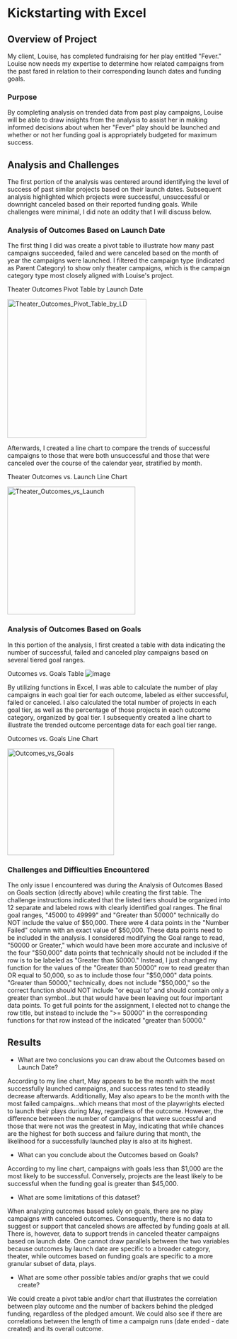 # Kickstarting with Excel

## Overview of Project

My client, Louise, has completed fundraising for her play entitled "Fever." Louise now needs my expertise to determine how related campaigns from the past fared in relation to their corresponding launch dates and funding goals.

### Purpose

By completing analysis on trended data from past play campaigns, Louise will be able to draw insights from the analysis to assist her in making informed decisions about when her "Fever" play should be launched and whether or not her funding goal is appropriately budgeted for maximum success.

## Analysis and Challenges

The first portion of the analysis was centered around identifying the level of success of past similar projects based on their launch dates. Subsequent analysis highlighted which projects were successful, unsuccessful or downright canceled based on their reported funding goals. While challenges were minimal, I did note an oddity that I will discuss below.

### Analysis of Outcomes Based on Launch Date

The first thing I did was create a pivot table to illustrate how many past campaigns succeeded, failed and were canceled based on the month of year the campaigns were launched. I filtered the campaign type (indicated as Parent Category) to show only theater campaigns, which is the campaign category type most closely aligned with Louise's project. 

Theater Outcomes Pivot Table by Launch Date 

<img width="314" alt="Theater_Outcomes_Pivot_Table_by_LD" src="https://user-images.githubusercontent.com/92264929/138844726-2b6bac77-f764-48e1-a046-edaedbb177da.png">

Afterwards, I created a line chart to compare the trends of successful campaigns to those that were both unsuccessful and those that were canceled over the course of the calendar year, stratified by month.

Theater Outcomes vs. Launch Line Chart

<img width="289" alt="Theater_Outcomes_vs_Launch" src="https://user-images.githubusercontent.com/92264929/138845110-2b4feee5-ac2b-425e-ad1a-123513f45432.png">

### Analysis of Outcomes Based on Goals

In this portion of the analysis, I first created a table with data indicating the number of successful, failed and canceled play campaigns
based on several tiered goal ranges. 

Outcomes vs. Goals Table ![image](https://user-images.githubusercontent.com/92264929/138844010-6f1e195c-2cb6-496b-bcda-6dce07512390.png)

By utilizing functions in Excel, I was able to calculate the number of play campaigns in each goal
tier for each outcome, labeled as either successful, failed or canceled. I also calculated the total number of projects in each goal tier, as well as the
percentage of those projects in each outcome category, organized by goal tier. I subsequently created a line chart to illustrate the trended outcome 
percentage data for each goal tier range. 

Outcomes vs. Goals Line Chart

<img width="241" alt="Outcomes_vs_Goals" src="https://user-images.githubusercontent.com/92264929/138845488-e97311a5-6975-42a2-91ec-bddaa0f72b23.png">

### Challenges and Difficulties Encountered

The only issue I encountered was during the Analysis of Outcomes Based on Goals section (directly above) while creating the first table. The challenge instructions 
indicated that the listed tiers should be organized into 12 separate and labeled rows with clearly identified goal ranges. The final goal ranges, "45000 to 49999" and "Greater than 50000" technically do NOT include the value of $50,000. There were 4 data points in the "Number Failed" column with an exact value of $50,000. These data points need to be included in the analysis. I considered modifying the Goal range to read, "50000 or Greater," which would have been more accurate and inclusive of the four "$50,000" data points that technically should not be included if the row is to be labeled as "Greater than 50000." Instead, I just changed my function for the values of the "Greater than 50000" row to read greater than OR equal to 50,000, so as to include those four "$50,000" data points. "Greater than 50000," technically, does not include "$50,000," so the correct function should NOT include "or equal to" and should contain only a greater than symbol...but that would have been leaving out four important data points. To get full points for the assignment, I elected not to change the row title, but instead to include the ">= 50000" in the corresponding functions for that row instead of the indicated "greater than 50000."

## Results

- What are two conclusions you can draw about the Outcomes based on Launch Date?

According to my line chart, May appears to be the month with the most successfully launched campaigns, and success rates tend to steadily decrease afterwards. Additionally, May also apears to be the month with the most failed campaigns...which means that most of the playwrights elected to launch their plays during May, regardless of the outcome. However, the difference between the number of campaigns that were successful and those that were not was the greatest in May, indicating that while chances are the highest for both success and failure during that month, the likelihood for a successfully launched play is also at its highest.

- What can you conclude about the Outcomes based on Goals?

According to my line chart, campaigns with goals less than $1,000 are the most likely to be successful. Conversely, projects are the least likely to be successful when the funding goal is greater than $45,000.

- What are some limitations of this dataset?

When analyzing outcomes based solely on goals, there are no play campaigns with canceled outcomes. Consequently, there is no data to suggest or support that canceled shows are affected by funding goals at all. There is, however, data to support trends in canceled theater campaigns based on launch date. One cannot draw parallels between the two variables because outcomes by launch date are specific to a broader category, theater, while outcomes based on funding goals are specific to a more granular subset of data, plays.

- What are some other possible tables and/or graphs that we could create?

We could create a pivot table and/or chart that illustrates the correlation between play outcome and the number of backers behind the pledged funding, regardless of the pledged amount.  We could also see if there are correlations between the length of time a campaign runs (date ended - date created) and its overall outcome.
